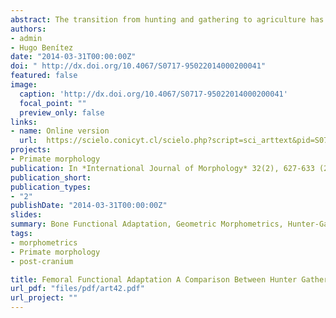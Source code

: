 ```yaml
---
abstract: The transition from hunting and gathering to agriculture has been associated with a gracilization in human form, especially in long bones. This has been interpreted as result of an increasingly sedentary lifestyle and reduced workload in the farming populations. However the majority of these evidences have been based on the application of different biomechanical techniques or the qualitative assessment of distinct morphological traits on attachment sites. Hence, this study tried to address whether is possible to distinguish between two different populations (hunter-gatherers and farmers) by quantifying their femoral morphology applying geometric morphometrics. We compared 16 male left femora belonging to two populations of Native Americans from the same geographic region, yet temporally and behaviorally distinct, in order to test if geometric morphometrics were able to differentiate these based solely on the quantitative analysis of shape. The femora were scanned and then small portions of them were segmented in order to generate comparable 3D models. Hundred twelve equidistant landmarks were collected over the whole femoral sections and a Procrustes analysis was performed in order to obtain shape variables. Several PCAs were carried out to elucidate morphometric associations and cross-validated DAs were applied to distinguish between hunter-gatherers and farmers. These procedures were sequentially repeated using different landmarks subsets in order to try to establish the anatomical locations where bone functional adaptation mostly occurs a) femoral cortex b) medullary cavity c) complete femoral section. The results here presented, showed that geometric morphometrics were able to distinguish between the two distinct lifestyles. Moreover, the contrasting results obtained from the analysis of the femoral cortex and the medullary cavity, suggest that long bone remodelling caused by lifestyle differences, mostly occurs on the outer surface of the femoral shaft. This study also showed a relative gracilization of the farmer as compared to the hunter-gatherers.
authors:
- admin
- Hugo Benítez
date: "2014-03-31T00:00:00Z"
doi: " http://dx.doi.org/10.4067/S0717-95022014000200041"
featured: false
image:
  caption: 'http://dx.doi.org/10.4067/S0717-95022014000200041'
  focal_point: ""
  preview_only: false
links:
- name: Online version
  url:  https://scielo.conicyt.cl/scielo.php?script=sci_arttext&pid=S0717-95022014000200041&lng=en&nrm=iso&tlng=en
projects:
- Primate morphology
publication: In *International Journal of Morphology* 32(2), 627-633 (2014)
publication_short: 
publication_types:
- "2"
publishDate: "2014-03-31T00:00:00Z"
slides: 
summary: Bone Functional Adaptation, Geometric Morphometrics, Hunter-Gatherers, Farmers, Principal Component Analysis, Discriminant Analysis
tags:
- morphometrics
- Primate morphology
- post-cranium

title: Femoral Functional Adaptation A Comparison Between Hunter Gatherers and Farmers Using Geometric Morphometrics
url_pdf: "files/pdf/art42.pdf"
url_project: ""
---
```


